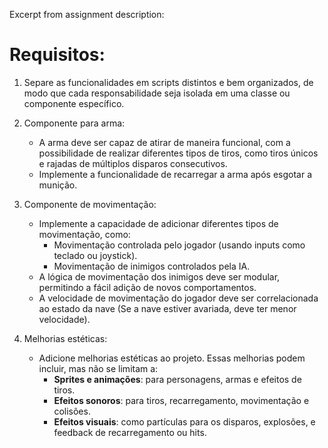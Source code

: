 Excerpt from assignment description:

# Requisitos:

1. Separe as funcionalidades em scripts distintos e bem organizados, de modo que cada responsabilidade seja isolada em uma classe ou componente específico.

2. Componente para arma:
    - A arma deve ser capaz de atirar de maneira funcional, com a possibilidade de realizar diferentes tipos de tiros, como tiros únicos e rajadas de múltiplos disparos consecutivos.
    - Implemente a funcionalidade de recarregar a arma após esgotar a munição.
3. Componente de movimentação:
    - Implemente a capacidade de adicionar diferentes tipos de movimentação, como:
        + Movimentação controlada pelo jogador (usando inputs como teclado ou joystick).
        + Movimentação de inimigos controlados pela IA.
    - A lógica de movimentação dos inimigos deve ser modular, permitindo a fácil adição de novos comportamentos.
    - A velocidade de movimentação do jogador deve ser correlacionada ao estado da nave (Se a nave estiver avariada, deve ter menor velocidade).
6. Melhorias estéticas:
    - Adicione melhorias estéticas ao projeto. Essas melhorias podem incluir, mas não se limitam a:
        + **Sprites e animações**: para personagens, armas e efeitos de tiros.
        + **Efeitos sonoros**: para tiros, recarregamento, movimentação e colisões.
        + **Efeitos visuais**: como partículas para os disparos, explosões, e feedback de recarregamento ou hits.
